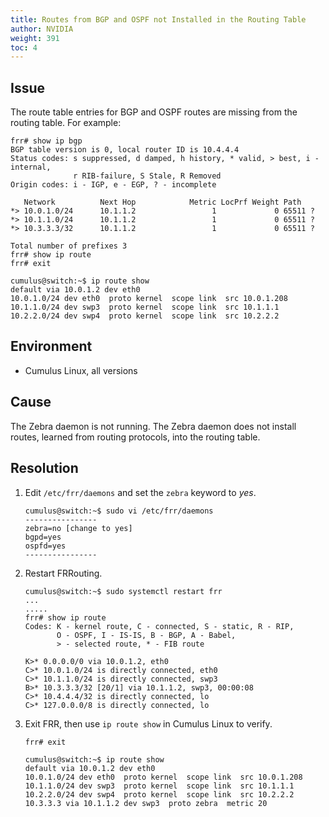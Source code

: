 ```yaml
---
title: Routes from BGP and OSPF not Installed in the Routing Table
author: NVIDIA
weight: 391
toc: 4
---
```


## Issue

The route table entries for BGP and OSPF routes are missing from the routing table. For example:

    frr# show ip bgp
    BGP table version is 0, local router ID is 10.4.4.4
    Status codes: s suppressed, d damped, h history, * valid, > best, i - internal,
                  r RIB-failure, S Stale, R Removed
    Origin codes: i - IGP, e - EGP, ? - incomplete

       Network          Next Hop            Metric LocPrf Weight Path
    *> 10.0.1.0/24      10.1.1.2                 1             0 65511 ?
    *> 10.1.1.0/24      10.1.1.2                 1             0 65511 ?
    *> 10.3.3.3/32      10.1.1.2                 1             0 65511 ?

    Total number of prefixes 3
    frr# show ip route
    frr# exit

    cumulus@switch:~$ ip route show
    default via 10.0.1.2 dev eth0 
    10.0.1.0/24 dev eth0  proto kernel  scope link  src 10.0.1.208 
    10.1.1.0/24 dev swp3  proto kernel  scope link  src 10.1.1.1 
    10.2.2.0/24 dev swp4  proto kernel  scope link  src 10.2.2.2

## Environment

- Cumulus Linux, all versions

## Cause

The Zebra daemon is not running. The Zebra daemon does not install routes, learned from routing protocols, into the routing table.

## Resolution

1.  Edit `/etc/frr/daemons` and set the `zebra` keyword to *yes*.

        cumulus@switch:~$ sudo vi /etc/frr/daemons
        ----------------
        zebra=no [change to yes]
        bgpd=yes
        ospfd=yes
        ----------------

2.  Restart FRRouting.

        cumulus@switch:~$ sudo systemctl restart frr
        ...
        .....
        frr# show ip route
        Codes: K - kernel route, C - connected, S - static, R - RIP,
               O - OSPF, I - IS-IS, B - BGP, A - Babel,
               > - selected route, * - FIB route

        K>* 0.0.0.0/0 via 10.0.1.2, eth0
        C>* 10.0.1.0/24 is directly connected, eth0
        C>* 10.1.1.0/24 is directly connected, swp3
        B>* 10.3.3.3/32 [20/1] via 10.1.1.2, swp3, 00:00:08 
        C>* 10.4.4.4/32 is directly connected, lo
        C>* 127.0.0.0/8 is directly connected, lo

3.  Exit FRR, then use `ip route show` in Cumulus Linux to verify.

        frr# exit

        cumulus@switch:~$ ip route show
        default via 10.0.1.2 dev eth0 
        10.0.1.0/24 dev eth0  proto kernel  scope link  src 10.0.1.208 
        10.1.1.0/24 dev swp3  proto kernel  scope link  src 10.1.1.1 
        10.2.2.0/24 dev swp4  proto kernel  scope link  src 10.2.2.2 
        10.3.3.3 via 10.1.1.2 dev swp3  proto zebra  metric 20 
